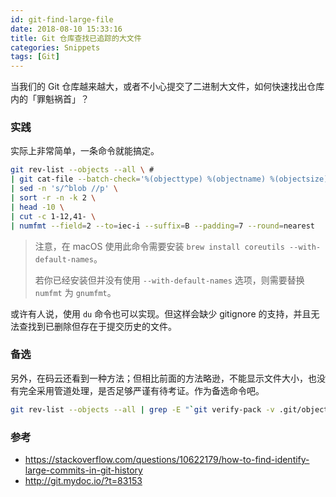 ```yaml
---
id: git-find-large-file
date: 2018-08-10 15:33:16
title: Git 仓库查找已追踪的大文件
categories: Snippets
tags: [Git]
---
```


当我们的 Git 仓库越来越大，或者不小心提交了二进制大文件，如何快速找出仓库内的「罪魁祸首」？

### 实践

实际上非常简单，一条命令就能搞定。

```bash
git rev-list --objects --all \ #
| git cat-file --batch-check='%(objecttype) %(objectname) %(objectsize) %(rest)' \
| sed -n 's/^blob //p' \
| sort -r -n -k 2 \
| head -10 \
| cut -c 1-12,41- \
| numfmt --field=2 --to=iec-i --suffix=B --padding=7 --round=nearest
```

> 注意，在 macOS 使用此命令需要安装 `brew install coreutils --with-default-names`。
>
> 若你已经安装但并没有使用 `--with-default-names` 选项，则需要替换 `numfmt` 为 `gnumfmt`。

或许有人说，使用 `du` 命令也可以实现。但这样会缺少 gitignore 的支持，并且无法查找到已删除但存在于提交历史的文件。

### 备选

另外，在码云还看到一种方法；但相比前面的方法略逊，不能显示文件大小，也没有完全采用管道处理，是否足够严谨有待考证。作为备选命令吧。

```bash
git rev-list --objects --all | grep -E "`git verify-pack -v .git/objects/pack/*.idx | sort -r -n -k 3 | head -10 | awk '{print$1}' | sed ':a;N;$!ba;s/\n/|/g'`"
```

### 参考

- <https://stackoverflow.com/questions/10622179/how-to-find-identify-large-commits-in-git-history>
- <http://git.mydoc.io/?t=83153>

